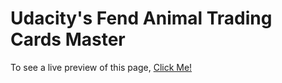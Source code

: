 # Udacity's Fend Animal Trading Cards Master

To see a live preview of this page, [Click Me!](https://mrnati.github.io/Udacity-Fend-Animal-Trading-Cards-Master/)